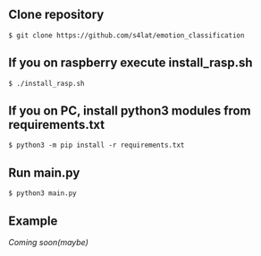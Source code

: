 ## Clone repository
```
$ git clone https://github.com/s4lat/emotion_classification

```
## If you on raspberry execute install_rasp.sh
```
$ ./install_rasp.sh
```

## If you on PC, install python3 modules from requirements.txt
```
$ python3 -m pip install -r requirements.txt
```

## Run main.py
```
$ python3 main.py
```


## Example
*Coming soon(maybe)*
